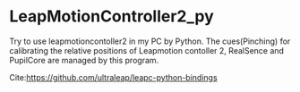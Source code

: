 # LeapMotionController2_py
Try to use leapmotioncontoller2 in my PC by Python.
The cues(Pinching) for calibrating the relative positions of Leapmotion contoller 2, RealSence and PupilCore are managed by this program.

Cite:https://github.com/ultraleap/leapc-python-bindings
